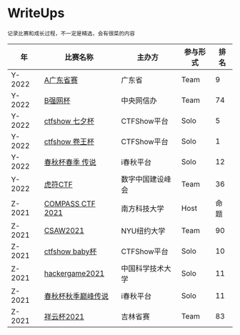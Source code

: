 # WriteUps
`记录比赛和成长过程，不一定是精选，会有很菜的内容`

年 | 比赛名称 | 主办方 | 参与形式 | 排名
--- | --- | --- | --- | ---
Y-2022 | [A广东省赛](./Y-2022/A%E5%B9%BF%E4%B8%9C%E7%9C%81%E8%B5%9B%23%E5%B9%BF%E4%B8%9C%E7%9C%81%23Team%239/readme.md) | 广东省 | Team | 9
Y-2022 | [B强网杯](./Y-2022/B%E5%BC%BA%E7%BD%91%E6%9D%AF%23%E4%B8%AD%E5%A4%AE%E7%BD%91%E4%BF%A1%E5%8A%9E%23Team%2374/readme.md) | 中央网信办 | Team | 74
Y-2022 | [ctfshow 七夕杯](./Y-2022/ctfshow%20%E4%B8%83%E5%A4%95%E6%9D%AF%23CTFShow%E5%B9%B3%E5%8F%B0%23Solo%235/readme.md) | CTFShow平台 | Solo | 5
Y-2022 | [ctfshow 卷王杯](./Y-2022/ctfshow%20%E5%8D%B7%E7%8E%8B%E6%9D%AF%23CTFShow%E5%B9%B3%E5%8F%B0%23Solo%231/readme.md) | CTFShow平台 | Solo | 1
Y-2022 | [春秋杯春季 传说](./Y-2022/%E6%98%A5%E7%A7%8B%E6%9D%AF%E6%98%A5%E5%AD%A3%20%E4%BC%A0%E8%AF%B4%23i%E6%98%A5%E7%A7%8B%E5%B9%B3%E5%8F%B0%23Solo%2312/readme.pdf) | i春秋平台 | Solo | 12
Y-2022 | [虎符CTF](./Y-2022/%E8%99%8E%E7%AC%A6CTF%23%E6%95%B0%E5%AD%97%E4%B8%AD%E5%9B%BD%E5%BB%BA%E8%AE%BE%E5%B3%B0%E4%BC%9A%23Team%2336/readme.md) | 数字中国建设峰会 | Team | 36
Z-2021 | [COMPASS CTF 2021](./Z-2021/COMPASS%20CTF%202021%23%E5%8D%97%E6%96%B9%E7%A7%91%E6%8A%80%E5%A4%A7%E5%AD%A6%23Host%23%E5%91%BD%E9%A2%98/ReadMe.md) | 南方科技大学 | Host | 命题
Z-2021 | [CSAW2021](./Z-2021/CSAW2021%23NYU%E7%BA%BD%E7%BA%A6%E5%A4%A7%E5%AD%A6%23Team%2390/readme.md) | NYU纽约大学 | Team | 90
Z-2021 | [ctfshow baby杯](./Z-2021/ctfshow%20baby%E6%9D%AF%23CTFShow%E5%B9%B3%E5%8F%B0%23Solo%2310/readme.pdf) | CTFShow平台 | Solo | 10
Z-2021 | [hackergame2021](./Z-2021/hackergame2021%23%E4%B8%AD%E5%9B%BD%E7%A7%91%E5%AD%A6%E6%8A%80%E6%9C%AF%E5%A4%A7%E5%AD%A6%23Solo%2311/readme.md) | 中国科学技术大学 | Solo | 11
Z-2021 | [春秋杯秋季巅峰传说](./Z-2021/%E6%98%A5%E7%A7%8B%E6%9D%AF%E7%A7%8B%E5%AD%A3%E5%B7%85%E5%B3%B0%E4%BC%A0%E8%AF%B4%23i%E6%98%A5%E7%A7%8B%E5%B9%B3%E5%8F%B0%23Solo%2311/readme.pdf) | i春秋平台 | Solo | 11
Z-2021 | [祥云杯2021](./Z-2021/%E7%A5%A5%E4%BA%91%E6%9D%AF2021%23%E5%90%89%E6%9E%97%E7%9C%81%E8%B5%9B%23Team%2383/readme.md) | 吉林省赛 | Team | 83
